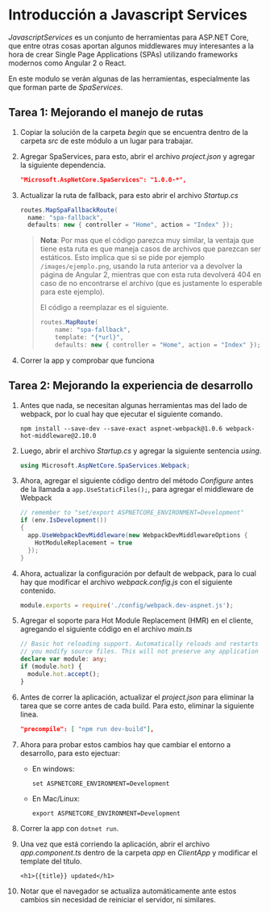 # Introducción a Javascript Services

_JavascriptServices_ es un conjunto de herramientas para ASP.NET Core, que entre otras cosas aportan algunos middlewares muy interesantes a la hora de crear Single Page Applications (SPAs) utilizando frameworks modernos como Angular 2 o React.

En este modulo se verán algunas de las herramientas, especialmente las que forman parte de _SpaServices_.

## Tarea 1: Mejorando el manejo de rutas

1. Copiar la solución de la carpeta _begin_ que se encuentra dentro de la carpeta _src_ de este módulo a un lugar para trabajar.

1. Agregar SpaServices, para esto, abrir el archivo _project.json_ y agregar la siguiente dependencia.

    ```json
    "Microsoft.AspNetCore.SpaServices": "1.0.0-*",
    ```

1. Actualizar la ruta de fallback, para esto abrir el archivo _Startup.cs_ 

    ```csharp
    routes.MapSpaFallbackRoute(
      name: "spa-fallback",
      defaults: new { controller = "Home", action = "Index" });
    ```

    > **Nota**: Por mas que el código parezca muy similar, la ventaja que tiene esta ruta es que maneja casos de archivos que parezcan ser estáticos. Esto implica que si se pide por ejemplo `/images/ejemplo.png`, usando la ruta anterior va a devolver la página de Angular 2, mientras que con esta ruta devolverá 404 en caso de no encontrarse el archivo (que es justamente lo esperable para este ejemplo).
    >
    > El código a reemplazar es el siguiente.
    > 
    > ```csharp
    > routes.MapRoute(
    >     name: "spa-fallback",
    >     template: "{*url}",
    >     defaults: new { controller = "Home", action = "Index" });
    > ```

1. Correr la app y comprobar que funciona

## Tarea 2: Mejorando la experiencia de desarrollo

1. Antes que nada, se necesitan algunas herramientas mas del lado de webpack, por lo cual hay que ejecutar el siguiente comando.

    ```
    npm install --save-dev --save-exact aspnet-webpack@1.0.6 webpack-hot-middleware@2.10.0
    ```

1. Luego, abrir el archivo _Startup.cs_ y agregar la siguiente sentencia _using_.

    ```csharp
    using Microsoft.AspNetCore.SpaServices.Webpack;
    ```

1. Ahora, agregar el siguiente código dentro del método _Configure_ antes de la llamada a `app.UseStaticFiles();`, para agregar el middleware de Webpack

    ```csharp
    // remember to "set/export ASPNETCORE_ENVIRONMENT=Development"
    if (env.IsDevelopment()) 
    {
      app.UseWebpackDevMiddleware(new WebpackDevMiddlewareOptions {
        HotModuleReplacement = true
      });
    }
    ```

1. Ahora, actualizar la configuración por default de webpack, para lo cual hay que modificar el archivo _webpack.config.js_ con el siguiente contenido.

    ```js
    module.exports = require('./config/webpack.dev-aspnet.js');
    ```

1. Agregar el soporte para Hot Module Replacement (HMR) en el cliente, agregando el siguiente código en el archivo _main.ts_

    ```typescript
    // Basic hot reloading support. Automatically reloads and restarts the Angular 2 app each time
    // you modify source files. This will not preserve any application state other than the URL.
    declare var module: any;
    if (module.hot) {
      module.hot.accept();
    }
    ```

1. Antes de correr la aplicación, actualizar el _project.json_ para eliminar la tarea que se corre antes de cada build. Para esto, eliminar la siguiente linea.

    ```json
    "precompile": [ "npm run dev-build"],
    ```

1. Ahora para probar estos cambios hay que cambiar el entorno a desarrollo, para esto ejectuar:

    - En windows:

        ```
        set ASPNETCORE_ENVIRONMENT=Development
        ```

    - En Mac/Linux:

        ```
        export ASPNETCORE_ENVIRONMENT=Development
        ```

1. Correr la app con `dotnet run`.

1. Una vez que está corriendo la aplicación, abrir el archivo _app.component.ts_ dentro de la carpeta _app_ en _ClientApp_ y modificar el template del título.

    ```
    <h1>{{title}} updated</h1>
    ```

1. Notar que el navegador se actualiza automáticamente ante estos cambios sin necesidad de reiniciar el servidor, ni similares.